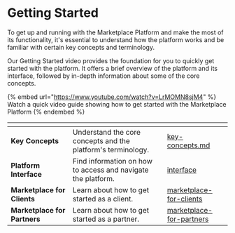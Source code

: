 # Getting Started

To get up and running with the Marketplace Platform and make the most of its functionality, it's essential to understand how the platform works and be familiar with certain key concepts and terminology.

Our Getting Started video provides the foundation for you to quickly get started with the platform. It offers a brief overview of the platform and its interface, followed by in-depth information about some of the core concepts.&#x20;

{% embed url="https://www.youtube.com/watch?v=LrMOMN8sjM4" %}
Watch a quick video guide showing how to get started with the Marketplace Platform
{% endembed %}

<table data-card-size="large" data-view="cards"><thead><tr><th></th><th></th><th data-hidden data-card-target data-type="content-ref"></th></tr></thead><tbody><tr><td><strong>Key Concepts</strong></td><td>Understand the core concepts and the platform's terminology.</td><td><a href="key-concepts.md">key-concepts.md</a></td></tr><tr><td><strong>Platform Interface</strong></td><td>Find information on how to access and navigate the platform.</td><td><a href="interface/">interface</a></td></tr><tr><td><strong>Marketplace for Clients</strong></td><td>Learn about how to get started as a client.</td><td><a href="marketplace-for-clients/">marketplace-for-clients</a></td></tr><tr><td><strong>Marketplace for Partners</strong></td><td>Learn about how to get started as a partner.</td><td><a href="marketplace-for-partners/">marketplace-for-partners</a></td></tr></tbody></table>
